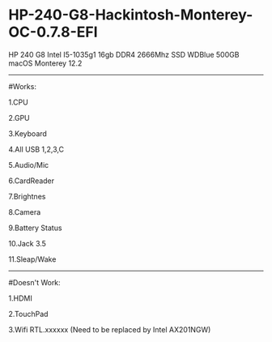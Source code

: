 # HP-240-G8-Hackintosh-Monterey-OC-0.7.8-EFI

HP 240 G8 
Intel I5-1035g1
16gb DDR4 2666Mhz
SSD WDBlue 500GB
macOS Monterey 12.2

--------------------------------------------------------------------------------

#Works:

1.CPU

2.GPU

3.Keyboard

4.All USB 1,2,3,C

5.Audio/Mic

6.CardReader

7.Brightnes 

8.Camera

9.Battery Status

10.Jack 3.5 

11.Sleap/Wake

----------------------------------------------------------------------------------------------------

#Doesn't Work:

1.HDMI

2.TouchPad

3.Wifi RTL.xxxxxx (Need to be replaced by Intel AX201NGW)


